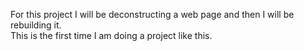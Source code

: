 For this project I will be deconstructing a web page and then I will 
be rebuilding it.  
This is the first time I am doing a project like this.